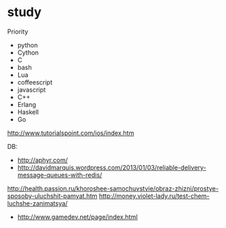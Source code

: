 study
=====

Priority

* python
* Cython
* C
* bash
* Lua
* coffeescript
* javascript
* C++
* Erlang
* Haskell
* Go



http://www.tutorialspoint.com/ios/index.htm



DB:
* http://aphyr.com/
* http://davidmarquis.wordpress.com/2013/01/03/reliable-delivery-message-queues-with-redis/


http://health.passion.ru/khoroshee-samochuvstvie/obraz-zhizni/prostye-sposoby-uluchshit-pamyat.htm
http://money.violet-lady.ru/test-chem-luchshe-zanimatsya/

* http://www.gamedev.net/page/index.html
